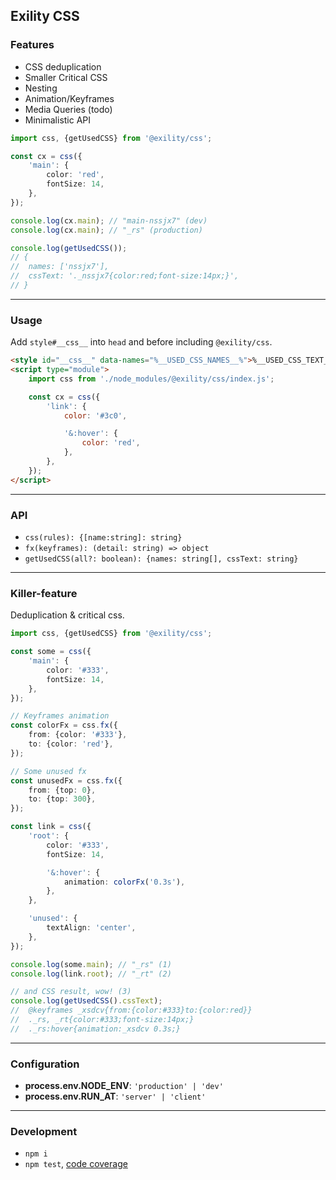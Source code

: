 Exility CSS
-----------


### Features

 - CSS deduplication
 - Smaller Critical CSS
 - Nesting
 - Animation/Keyframes
 - Media Queries (todo)
 - Minimalistic API


```ts
import css, {getUsedCSS} from '@exility/css';

const cx = css({
	'main': {
		color: 'red',
		fontSize: 14,
	},
});

console.log(cx.main); // "main-nssjx7" (dev)
console.log(cx.main); // "_rs" (production)

console.log(getUsedCSS());
// {
// 	names: ['nssjx7'],
// 	cssText: '._nssjx7{color:red;font-size:14px;}',
// }
```

---

### Usage
Add `style#__css__` into `head` and before including `@exility/css`.

```html
<style id="__css__" data-names="%__USED_CSS_NAMES__%">%__USED_CSS_TEXT__%</style>
<script type="module">
	import css from './node_modules/@exility/css/index.js';

	const cx = css({
		'link': {
			color: '#3c0',

			'&:hover': {
				color: 'red',
			},
		},
	});
</script>
```

---

### API

 - `css(rules): {[name:string]: string}`
 - `fx(keyframes): (detail: string) => object`
 - `getUsedCSS(all?: boolean): {names: string[], cssText: string}`

---

### Killer-feature
Deduplication & critical css.

```ts
import css, {getUsedCSS} from '@exility/css';

const some = css({
	'main': {
		color: '#333',
		fontSize: 14,
	},
});

// Keyframes animation
const colorFx = css.fx({
	from: {color: '#333'},
	to: {color: 'red'},
});

// Some unused fx
const unusedFx = css.fx({
	from: {top: 0},
	to: {top: 300},
});

const link = css({
	'root': {
		color: '#333',
		fontSize: 14,

		'&:hover': {
			animation: colorFx('0.3s'),
		},
	},

	'unused': {
		textAlign: 'center',
	},
});

console.log(some.main); // "_rs" (1)
console.log(link.root); // "_rt" (2)

// and CSS result, wow! (3)
console.log(getUsedCSS().cssText);
//  @keyframes _xsdcv{from:{color:#333}to:{color:red}}
//  ._rs, _rt{color:#333;font-size:14px;}
//  ._rs:hover{animation:_xsdcv 0.3s;}
```

---

### Configuration

 - **process.env.NODE_ENV**: `'production' | 'dev'`
 - **process.env.RUN_AT**: `'server' | 'client'`

---

### Development

 - `npm i`
 - `npm test`, [code coverage](./coverage/lcov-report/index.html)
